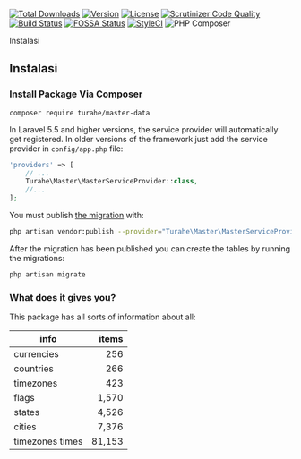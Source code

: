 [![Total Downloads](https://poser.pugx.org/turahe/master-data/downloads)](//packagist.org/packages/turahe/master-data)
[![Version](https://poser.pugx.org/turahe/master-data/version)](//packagist.org/packages/turahe/master-data)
[![License](https://poser.pugx.org/turahe/master-data/license)](//packagist.org/packages/turahe/master-data)
[![Scrutinizer Code Quality](https://scrutinizer-ci.com/g/turahe/master-data/badges/quality-score.png?b=master)](https://scrutinizer-ci.com/g/turahe/master-data/?branch=master)
[![Build Status](https://travis-ci.org/turahe/master-data.svg?branch=master)](https://travis-ci.org/turahe/master-data)
[![FOSSA Status](https://app.fossa.com/api/projects/git%2Bgithub.com%2Fturahe%2Fmaster-data.svg?type=shield)](https://app.fossa.com/projects/git%2Bgithub.com%2Fturahe%2Fmaster-data?ref=badge_shield)
[![StyleCI](https://github.styleci.io/repos/300819171/shield?branch=master)](https://github.styleci.io/repos/300819171?branch=master)
![PHP Composer](https://github.com/turahe/master-data/workflows/PHP%20Composer/badge.svg)



Instalasi

## Instalasi

### Install Package Via Composer

```
composer require turahe/master-data
```

In Laravel 5.5 and higher versions, the service provider will automatically get registered. In older versions of the framework just add the service provider in `config/app.php` file:

```php
'providers' => [
    // ...
    Turahe\Master\MasterServiceProvider::class,
    //...
];
```

You must publish [the migration](https://github.com/turahe/master-data/tree/master/database/migrations) with:

```bash
php artisan vendor:publish --provider="Turahe\Master\MasterServiceProvider" --tag=assets
```

After the migration has been published you can create the tables by running the migrations:

```bash
php artisan migrate
```

### What does it gives you?

This package has all sorts of information about all:

| info            | items |
------------------|-------:|
| currencies      | 256   |
| countries       | 266   |
| timezones       | 423   |
| flags           | 1,570  |
| states          | 4,526  |
| cities          | 7,376  |
| timezones times | 81,153 |
